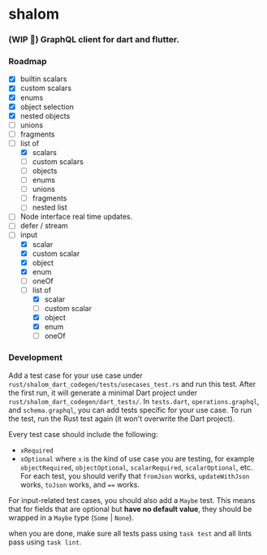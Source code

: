 # shalom
### (WIP 🚧) GraphQL client for dart and flutter.


### Roadmap
- [x] builtin scalars
- [x] custom scalars
- [x] enums
- [x] object selection
- [x] nested objects
- [ ] unions
- [ ] fragments
- [ ] list of
    - [x] scalars
    - [ ] custom scalars
    - [ ] objects
    - [ ] enums
    - [ ] unions
    - [ ] fragments
    - [ ] nested list
- [ ] Node interface real time updates.
- [ ] defer / stream
- [ ] input
    - [x] scalar
    - [x] custom scalar
    - [x] object
    - [x] enum
    - [ ] oneOf
    - [ ] list of
        - [x] scalar
        - [ ] custom scalar
        - [x] object
        - [x] enum
        - [ ] oneOf  
 
### Development
Add a test case for your use case under `rust/shalom_dart_codegen/tests/usecases_test.rs` and run this test. After the first run, it will generate a minimal Dart project under `rust/shalom_dart_codegen/dart_tests/`. In `tests.dart`, `operations.graphql`, and `schema.graphql`, you can add tests specific for your use case. To run the test, run the Rust test again (it won't overwrite the Dart project).

Every test case should include the following:

- `xRequired` 
- `xOptional`
where `x` is the kind of use case you are testing, for example `objectRequired`, `objectOptional`, `scalarRequired`, `scalarOptional`, etc.
For each test, you should verify that `fromJson` works, `updateWithJson` works, `toJson` works, and `==` works.

For input-related test cases, you should also add a `Maybe` test. This means that for fields that are optional but **have no default value**, they should be wrapped in a `Maybe` type (`Some` | `None`).

when you are done, make sure all tests pass using `task test` and all lints pass using `task lint`.
